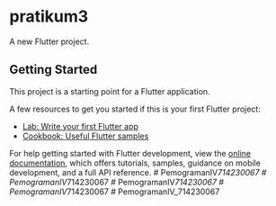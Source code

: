 # pratikum3

A new Flutter project.

## Getting Started

This project is a starting point for a Flutter application.

A few resources to get you started if this is your first Flutter project:

- [Lab: Write your first Flutter app](https://docs.flutter.dev/get-started/codelab)
- [Cookbook: Useful Flutter samples](https://docs.flutter.dev/cookbook)

For help getting started with Flutter development, view the
[online documentation](https://docs.flutter.dev/), which offers tutorials,
samples, guidance on mobile development, and a full API reference.
#   P e m o g r a m a n I V _ 7 1 4 2 3 0 0 6 7  
 #   P e m o g r a m a n I V _ 7 1 4 2 3 0 0 6 7  
 #   P e m o g r a m a n I V _ 7 1 4 2 3 0 0 6 7  
 #   P e m o g r a m a n I V _ 7 1 4 2 3 0 0 6 7  
 #   P e m o g r a m a n I V _ 7 1 4 2 3 0 0 6 7  
 
